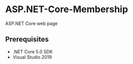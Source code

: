 # ASP.NET-Core-Membership
ASP.NET Core web page

## Prerequisites
+ .NET Core 5.0 SDK
+ Visual Studio 2019
